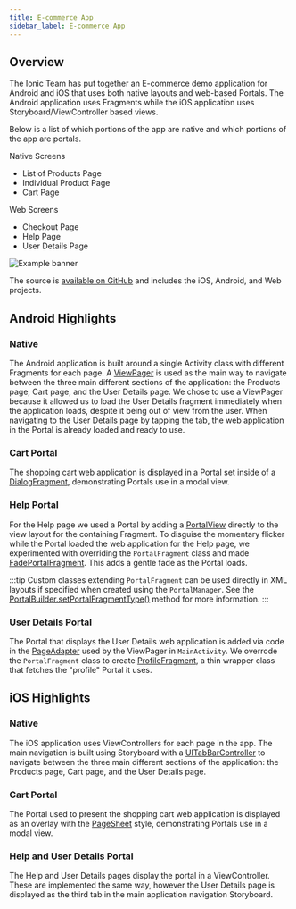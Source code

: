 ```yaml
---
title: E-commerce App
sidebar_label: E-commerce App
---
```


## Overview

The Ionic Team has put together an E-commerce demo application for Android and iOS that uses both native layouts and web-based Portals. The Android application uses Fragments while the iOS application uses Storyboard/ViewController based views.

Below is a list of which portions of the app are native and which portions of the app are portals.

Native Screens

- List of Products Page
- Individual Product Page
- Cart Page

Web Screens

- Checkout Page
- Help Page
- User Details Page

![Example banner](/img/portals-diagram-swift.png)

The source is [available on GitHub](https://github.com/ionic-team/portals-ecommerce-demo/) and includes the iOS, Android, and Web projects.

## Android Highlights

### Native

The Android application is built around a single Activity class with different Fragments for each page. A [ViewPager](https://developer.android.com/training/animation/screen-slide-2) is used as the main way to navigate between the three main different sections of the application: the Products page, Cart page, and the User Details page. We chose to use a ViewPager because it allowed us to load the User Details fragment immediately when the application loads, despite it being out of view from the user. When navigating to the User Details page by tapping the tab, the web application in the Portal is already loaded and ready to use.

### Cart Portal

The shopping cart web application is displayed in a Portal set inside of a [DialogFragment](https://github.com/ionic-team/portals-ecommerce-demo/blob/main/android/PortalsEcommerce/app/src/main/java/io/ionic/demo/ecommerce/ui/cart/CheckoutDialogFragment.java), demonstrating Portals use in a modal view.

### Help Portal

For the Help page we used a Portal by adding a [PortalView](../reference/api/portal-view) directly to the view layout for the containing Fragment. To disguise the momentary flicker while the Portal loaded the web application for the Help page, we experimented with overriding the `PortalFragment` class and made [FadePortalFragment](https://github.com/ionic-team/portals-ecommerce-demo/blob/main/android/PortalsEcommerce/app/src/main/java/io/ionic/demo/ecommerce/portals/FadePortalFragment.java). This adds a gentle fade as the Portal loads.

:::tip
Custom classes extending `PortalFragment` can be used directly in XML layouts if specified when created using the `PortalManager`. See the [PortalBuilder.setPortalFragmentType()](../reference/api/portal-builder#setportalfragmenttype) method for more information.
:::

### User Details Portal

The Portal that displays the User Details web application is added via code in the [PageAdapter](https://github.com/ionic-team/portals-ecommerce-demo/blob/main/android/PortalsEcommerce/app/src/main/java/io/ionic/demo/ecommerce/PageAdapter.java) used by the ViewPager in `MainActivity`. We overrode the `PortalFragment` class to create [ProfileFragment](https://github.com/ionic-team/portals-ecommerce-demo/blob/main/android/PortalsEcommerce/app/src/main/java/io/ionic/demo/ecommerce/ui/profile/ProfileFragment.java), a thin wrapper class that fetches the "profile" Portal it uses.

## iOS Highlights

### Native

The iOS application uses ViewControllers for each page in the app. The main navigation is built using Storyboard with a [UITabBarController](https://developer.apple.com/documentation/uikit/uitabbarcontroller) to navigate between the three main different sections of the application: the Products page, Cart page, and the User Details page.

### Cart Portal

The Portal used to present the shopping cart web application is displayed as an overlay with the [PageSheet](https://developer.apple.com/documentation/uikit/uimodalpresentationstyle/pagesheet) style, demonstrating Portals use in a modal view.

### Help and User Details Portal

The Help and User Details pages display the portal in a ViewController. These are implemented the same way, however the User Details page is displayed as the third tab in the main application navigation Storyboard.
